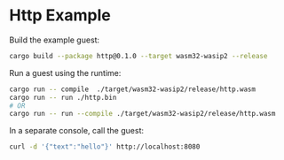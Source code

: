 # Http Example

Build the example guest:

```bash
cargo build --package http@0.1.0 --target wasm32-wasip2 --release
```

Run a guest using the runtime:

```bash
cargo run -- compile  ./target/wasm32-wasip2/release/http.wasm
cargo run -- run ./http.bin
# OR
cargo run -- run --compile ./target/wasm32-wasip2/release/http.wasm
```

In a separate console, call the guest:

```bash
curl -d '{"text":"hello"}' http://localhost:8080
```